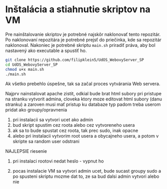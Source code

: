 # Inštalácia a stiahnutie skriptov na VM

Pre nainštalovanie skriptov je potrebné najskôr naklonovať tento repozitár.
Po naklonovaní repozitára je potrebné prejsť do priečinka, kde sa repozitár naklonoval.
Nakoniec je potrebné skriptu `main.sh` priradiť práva, aby bol nastavený ako executable a spustiť ho.

```bash
git clone https://github.com/filipklein5/UdOS_WebovyServer_SP
cd UdOS_WebovyServer_SP
chmod u+x main.sh
./main.sh
```

Ak všetko prebehlo úspešne, tak sa začal proces vytvárania Web servera.

Najprv nainstalovat apache
zistit, odkial bude brat html subory pri pristupe na stranku
vytvorit admina, cloveka ktory moze editovat html subory (danu stranku) a zaroven musi mať pristup ku databaze
typ padom treba userom pridat ako groupy/opravnenia

1. pri instalacii sa vytvori ucet ako admin
2. bud skript spustim cez roota alebo cez vytvoreneho usera
3. ak sa to bude spustat cez roota, tak prec sudo, inak opacne
4. alebo pri instalacii vytvorim root usera a obycajneho usera, a potom v skripte sa random user odstrani

NAJLEPSIE riesenie

1. pri instalaci rootovi nedat heslo - vypnut ho

2. pocas instalacie VM sa vytvori admin ucet, bude sucast groupy sudo a po spusteni skriptu mozme dat to, ze sa bud dalsi admin vytvori alebo nie
